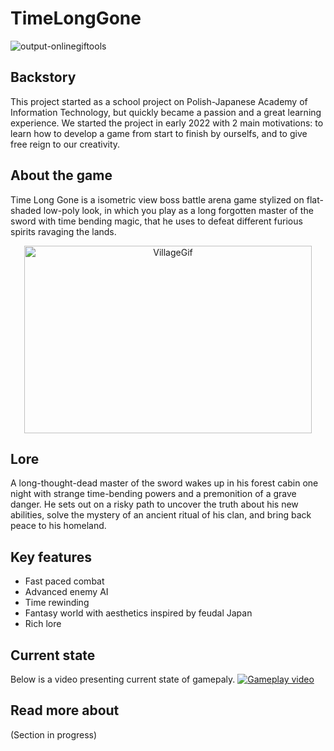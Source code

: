 # TimeLongGone

![output-onlinegiftools](https://user-images.githubusercontent.com/36763441/223860330-01de2bf4-ec13-4fd3-9497-aecaad3fdfbf.gif)

## Backstory
This project started as a school project on Polish-Japanese Academy of Information Technology, but quickly became a passion and a great learning experience. We started the project in early 2022 with 2 main motivations: to learn how to develop a game from start to finish by ourselfs, and to give free reign to our creativity.

## About the game
Time Long Gone is a isometric view boss battle arena game stylized on flat-shaded low-poly look, in which you play as a long forgotten master of the sword with time bending magic, that he uses to defeat different furious spirits ravaging the lands.

<p align="center">
  <img width="460" height="300" src="https://user-images.githubusercontent.com/36763441/223860547-44f3d616-c33f-4e16-96e4-42ee40ce3269.gif" alt="VillageGif">
</p>

## Lore
A long-thought-dead master of the sword wakes up in his forest cabin one night with strange time-bending powers and a premonition of a grave danger. He sets out on a risky path to uncover the truth about his new abilities, solve the mystery of an ancient ritual of his clan, and bring back peace to his homeland.

## Key features
* Fast paced combat
* Advanced enemy AI
* Time rewinding
* Fantasy world with aesthetics inspired by feudal Japan
* Rich lore

## Current state
Below is a video presenting current state of gamepaly.
[![Gameplay video](https://user-images.githubusercontent.com/36763441/223861264-55ccc756-0725-4d78-812f-39eda5b5cd8d.png)](https://drive.google.com/file/d/1jC1iEtWyF_OtkVgl4lF28J1pPuDTamj8/view?usp=share_link)

## Read more about
(Section in progress)
